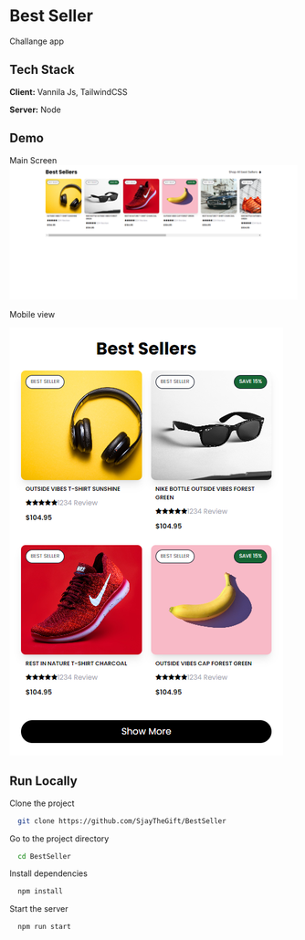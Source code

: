 
# Best Seller

Challange app


## Tech Stack

**Client:** Vannila Js, TailwindCSS

**Server:** Node


## Demo

Main Screen
![picture alt](https://github.com/SjayTheGift/BestSeller/blob/master/img/ScreenShot.png "Main Screen")

Mobile view

![picture alt](https://github.com/SjayTheGift/BestSeller/blob/master/img/mobile_view.png "mobile view")


## Run Locally

Clone the project

```bash
  git clone https://github.com/SjayTheGift/BestSeller
```

Go to the project directory

```bash
  cd BestSeller
```

Install dependencies

```bash
  npm install
```

Start the server

```bash
  npm run start
```

